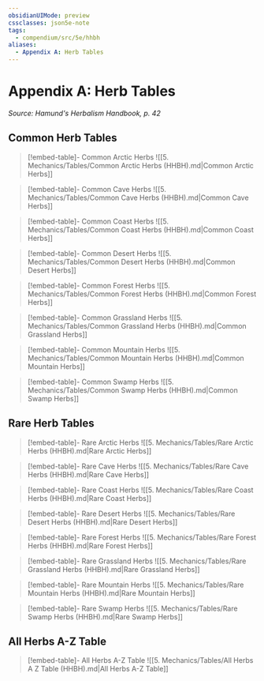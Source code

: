 ```yaml
---
obsidianUIMode: preview
cssclasses: json5e-note
tags:
  - compendium/src/5e/hhbh
aliases:
  - Appendix A: Herb Tables
---
```

# Appendix A: Herb Tables
*Source: Hamund's Herbalism Handbook, p. 42* 

## Common Herb Tables

> [!embed-table]- Common Arctic Herbs
> ![[5. Mechanics/Tables/Common Arctic Herbs (HHBH).md\|Common Arctic Herbs]]

> [!embed-table]- Common Cave Herbs
> ![[5. Mechanics/Tables/Common Cave Herbs (HHBH).md\|Common Cave Herbs]]

> [!embed-table]- Common Coast Herbs
> ![[5. Mechanics/Tables/Common Coast Herbs (HHBH).md\|Common Coast Herbs]]

> [!embed-table]- Common Desert Herbs
> ![[5. Mechanics/Tables/Common Desert Herbs (HHBH).md\|Common Desert Herbs]]

> [!embed-table]- Common Forest Herbs
> ![[5. Mechanics/Tables/Common Forest Herbs (HHBH).md\|Common Forest Herbs]]

> [!embed-table]- Common Grassland Herbs
> ![[5. Mechanics/Tables/Common Grassland Herbs (HHBH).md\|Common Grassland Herbs]]

> [!embed-table]- Common Mountain Herbs
> ![[5. Mechanics/Tables/Common Mountain Herbs (HHBH).md\|Common Mountain Herbs]]

> [!embed-table]- Common Swamp Herbs
> ![[5. Mechanics/Tables/Common Swamp Herbs (HHBH).md\|Common Swamp Herbs]]

## Rare Herb Tables

> [!embed-table]- Rare Arctic Herbs
> ![[5. Mechanics/Tables/Rare Arctic Herbs (HHBH).md\|Rare Arctic Herbs]]

> [!embed-table]- Rare Cave Herbs
> ![[5. Mechanics/Tables/Rare Cave Herbs (HHBH).md\|Rare Cave Herbs]]

> [!embed-table]- Rare Coast Herbs
> ![[5. Mechanics/Tables/Rare Coast Herbs (HHBH).md\|Rare Coast Herbs]]

> [!embed-table]- Rare Desert Herbs
> ![[5. Mechanics/Tables/Rare Desert Herbs (HHBH).md\|Rare Desert Herbs]]

> [!embed-table]- Rare Forest Herbs
> ![[5. Mechanics/Tables/Rare Forest Herbs (HHBH).md\|Rare Forest Herbs]]

> [!embed-table]- Rare Grassland Herbs
> ![[5. Mechanics/Tables/Rare Grassland Herbs (HHBH).md\|Rare Grassland Herbs]]

> [!embed-table]- Rare Mountain Herbs
> ![[5. Mechanics/Tables/Rare Mountain Herbs (HHBH).md\|Rare Mountain Herbs]]

> [!embed-table]- Rare Swamp Herbs
> ![[5. Mechanics/Tables/Rare Swamp Herbs (HHBH).md\|Rare Swamp Herbs]]

## All Herbs A-Z Table

> [!embed-table]- All Herbs A-Z Table
> ![[5. Mechanics/Tables/All Herbs A Z Table (HHBH).md\|All Herbs A-Z Table]]
